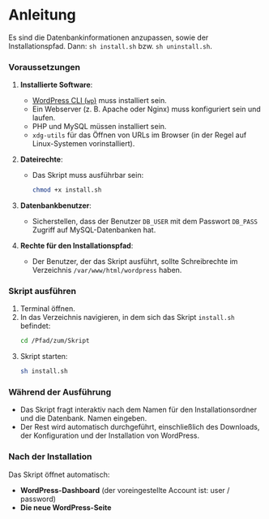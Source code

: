 # Anleitung

Es sind die Datenbankinformationen anzupassen, sowie der Installationspfad. Dann:
`sh install.sh` bzw. `sh uninstall.sh`.

### Voraussetzungen

1. **Installierte Software**:

   - [WordPress CLI (`wp`)](https://wp-cli.org/) muss installiert sein.
   - Ein Webserver (z. B. Apache oder Nginx) muss konfiguriert sein und laufen.
   - PHP und MySQL müssen installiert sein.
   - `xdg-utils` für das Öffnen von URLs im Browser (in der Regel auf Linux-Systemen vorinstalliert).

2. **Dateirechte**:

   - Das Skript muss ausführbar sein:
     ```bash
     chmod +x install.sh
     ```

3. **Datenbankbenutzer**:

   - Sicherstellen, dass der Benutzer `DB_USER` mit dem Passwort `DB_PASS` Zugriff auf MySQL-Datenbanken hat.

4. **Rechte für den Installationspfad**:
   - Der Benutzer, der das Skript ausführt, sollte Schreibrechte im Verzeichnis `/var/www/html/wordpress` haben.

### Skript ausführen

1. Terminal öffnen.
2. In das Verzeichnis navigieren, in dem sich das Skript `install.sh` befindet:
   ```bash
   cd /Pfad/zum/Skript
   ```
3. Skript starten:
   ```bash
   sh install.sh
   ```

### Während der Ausführung

- Das Skript fragt interaktiv nach dem Namen für den Installationsordner und die Datenbank. Namen eingeben.
- Der Rest wird automatisch durchgeführt, einschließlich des Downloads, der Konfiguration und der Installation von WordPress.

### Nach der Installation

Das Skript öffnet automatisch:

- **WordPress-Dashboard** (der voreingestellte Account ist: user / password)
- **Die neue WordPress-Seite**
